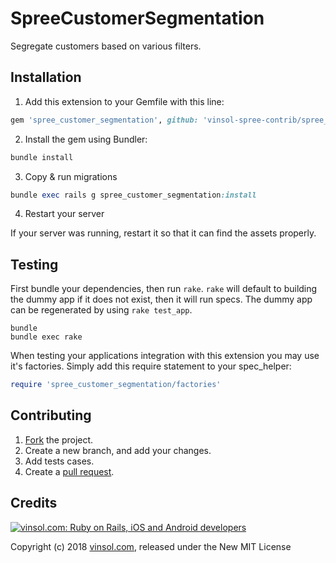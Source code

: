# SpreeCustomerSegmentation

Segregate customers based on various filters.

## Installation

1. Add this extension to your Gemfile with this line:
  ```ruby
  gem 'spree_customer_segmentation', github: 'vinsol-spree-contrib/spree_customer_segmentation'
  ```

2. Install the gem using Bundler:
  ```ruby
  bundle install
  ```

3. Copy & run migrations
  ```ruby
  bundle exec rails g spree_customer_segmentation:install
  ```

4. Restart your server

  If your server was running, restart it so that it can find the assets properly.

## Testing

First bundle your dependencies, then run `rake`. `rake` will default to building the dummy app if it does not exist, then it will run specs. The dummy app can be regenerated by using `rake test_app`.

```shell
bundle
bundle exec rake
```

When testing your applications integration with this extension you may use it's factories.
Simply add this require statement to your spec_helper:

```ruby
require 'spree_customer_segmentation/factories'
```


## Contributing

  1. [Fork](https://help.github.com/articles/fork-a-repo) the project.
  2. Create a new branch, and add your changes.
  3. Add tests cases.
  4. Create a [pull request](https://help.github.com/articles/using-pull-requests).


## Credits

[![vinsol.com: Ruby on Rails, iOS and Android developers](http://vinsol.com/vin_logo.png "Ruby on Rails, iOS and Android developers")](http://vinsol.com)

Copyright (c) 2018 [vinsol.com](http://vinsol.com "Ruby on Rails, iOS and Android developers"), released under the New MIT License
